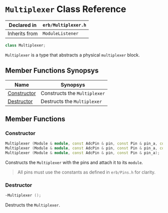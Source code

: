 # `Multiplexer` Class Reference

| Declared in | `erb/Multiplexer.h` |
| - | - |
| Inherits from | `ModuleListener` |

```c++
class Multiplexer;
```

`Multiplexer` is a type that abstracts a physical `multiplexer` block.


## Member Functions Synopsys

| Name | Synopsys |
| - | - |
| [Constructor](#constructor) | Constructs the `Multiplexer` |
| [Destructor](#destructor) | Destructs the `Multiplexer` |


## Member Functions

### Constructor

```c++
Multiplexer (Module & module, const AdcPin & pin, const Pin & pin_a, const Pin & pin_b, const Pin & pin_c);
Multiplexer (Module & module, const AdcPin & pin, const Pin & pin_a, const Pin & pin_b);
Multiplexer (Module & module, const AdcPin & pin, const Pin & pin_a);
```

Constructs the `Multiplexer` with the pins and attach it to its `module`.

> All pins must use the constants as defined in `erb/Pins.h` for clarity.

### Destructor

```c++
~Multiplexer ();
```

Destructs the `Multiplexer`.
